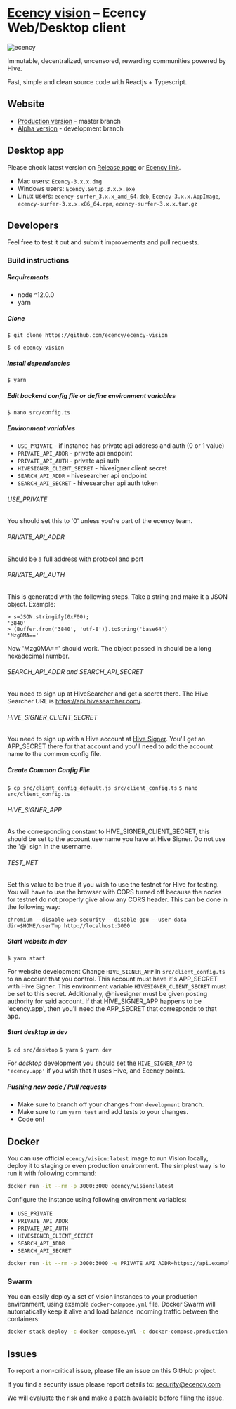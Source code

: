 # [Ecency vision][ecency_vision] – Ecency Web/Desktop client

![ecency](https://raw.githubusercontent.com/ecency/ecency-vision/development/public/github-cover.png?token=AAI7QTDQXRWRZFJ2W4QH6LC7VVA3I)

Immutable, decentralized, uncensored, rewarding communities powered by Hive.

Fast, simple and clean source code with Reactjs + Typescript.

## Website

- [Production version][ecency_vision] - master branch
- [Alpha version][ecency_alpha] - development branch

## Desktop app

Please check latest version on [Release page][ecency_release] or [Ecency link][ecency_desktop].

- Mac users: `Ecency-3.x.x.dmg`
- Windows users: `Ecency.Setup.3.x.x.exe`
- Linux users: `ecency-surfer_3.x.x_amd_64.deb`, `Ecency-3.x.x.AppImage`, `ecency-surfer-3.x.x.x86_64.rpm`, `ecency-surfer-3.x.x.tar.gz`

## Developers

Feel free to test it out and submit improvements and pull requests.

### Build instructions

##### Requirements

- node ^12.0.0
- yarn

##### Clone 
`$ git clone https://github.com/ecency/ecency-vision`

`$ cd ecency-vision`

##### Install dependencies
`$ yarn`

##### Edit backend config file or define environment variables
`$ nano src/config.ts`

##### Environment variables

* `USE_PRIVATE` -  if instance has private api address and auth (0 or 1 value)
* `PRIVATE_API_ADDR` - private api endpoint
* `PRIVATE_API_AUTH` - private api auth
* `HIVESIGNER_CLIENT_SECRET` -  hivesigner client secret
* `SEARCH_API_ADDR` - hivesearcher api endpoint
* `SEARCH_API_SECRET` - hivesearcher api auth token

###### USE_PRIVATE

You should set this to '0' unless you're part of the ecency team.

###### PRIVATE_API_ADDR
Should be a full address with protocol and port

###### PRIVATE_API_AUTH
This is generated with the following steps.  Take a string and
make it a JSON object.
Example:
```
> s=JSON.stringify(0xF00);
'3840'
> (Buffer.from('3840', 'utf-8')).toString('base64')
'Mzg0MA=='
```
Now 'Mzg0MA==' should work.  The object passed in should be a long hexadecimal number.

###### SEARCH_API_ADDR and SEARCH_API_SECRET

You need to sign up at HiveSearcher and get a secret there.  The Hive Searcher URL is https://api.hivesearcher.com/. 


###### HIVE_SIGNER_CLIENT_SECRET

You need to sign up with a Hive account at [Hive Signer](https://hivesigner.com/developers). 
You'll get an APP_SECRET there for that account and you'll
need to add the account name to the common config file.


##### Create Common Config File 
`$ cp src/client_config_default.js src/client_config.ts`
`$ nano src/client_config.ts`

###### HIVE_SIGNER_APP

As the corresponding constant to HIVE_SIGNER_CLIENT_SECRET,
this should be set to the account username you have at Hive Signer.  Do not use the '@' sign in the username.

###### TEST_NET

Set this value to be true if you wish to use the testnet for Hive for testing.  You will have to use the browser with CORS turned off because
the nodes for testnet do not properly give allow any CORS header.  This can be done in the following way:

```
chromium --disable-web-security --disable-gpu --user-data-dir=$HOME/userTmp http://localhost:3000
```


##### Start website in dev
`$ yarn start`

For website development Change ```HIVE_SIGNER_APP``` in ```src/client_config.ts``` to an account that you control.  This account must have it's APP_SECRET with Hive Signer. This environment variable ```HIVESIGNER_CLIENT_SECRET``` must be set  to this secret.  Additionally, @hivesigner must be given posting authority for said account.  If that HIVE_SIGNER_APP happens to be 'ecency.app', then you'll need the APP_SECRET that corresponds to that app.


##### Start desktop in dev
`$ cd src/desktop`
`$ yarn`
`$ yarn dev`

For *desktop* development you should set the ```HIVE_SIGNER_APP``` to ```'ecency.app'``` if you wish that it uses Hive,
and Ecency points.

##### Pushing new code / Pull requests

- Make sure to branch off your changes from `development` branch.
- Make sure to run `yarn test` and add tests to your changes.
- Code on!

## Docker

You can use official `ecency/vision:latest` image to run Vision locally, deploy it to staging or even production environment. The simplest way is to run it with following command:

```bash
docker run -it --rm -p 3000:3000 ecency/vision:latest
```

Configure the instance using following environment variables:
 * `USE_PRIVATE`
 * `PRIVATE_API_ADDR`
 * `PRIVATE_API_AUTH`
 * `HIVESIGNER_CLIENT_SECRET`
 * `SEARCH_API_ADDR`
 * `SEARCH_API_SECRET`

```bash
docker run -it --rm -p 3000:3000 -e PRIVATE_API_ADDR=https://api.example.com -e PRIVATE_API_AUTH=verysecretpassword ecency/vision:latest
```

### Swarm

You can easily deploy a set of vision instances to your production environment, using example `docker-compose.yml` file. Docker Swarm will automatically keep it alive and load balance incoming traffic between the containers:

```bash
docker stack deploy -c docker-compose.yml -c docker-compose.production.yml vision
```

## Issues

To report a non-critical issue, please file an issue on this GitHub project.

If you find a security issue please report details to: security@ecency.com

We will evaluate the risk and make a patch available before filing the issue.

[//]: # 'LINKS'
[ecency_vision]: https://ecency.com
[ecency_desktop]: https://desktop.ecency.com
[ecency_alpha]: https://alpha.ecency.com
[ecency_release]: https://github.com/ecency/ecency-vision/releases
